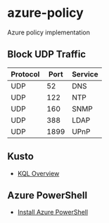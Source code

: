 # azure-policy
Azure policy implementation

## Block UDP Traffic

| Protocol | Port | Service      |
|----------|------|--------------|
| UDP      | 52   | DNS          |
| UDP      | 122  | NTP          |
| UDP      | 160  | SNMP         |
| UDP      | 388  | LDAP         |
| UDP      | 1899 | UPnP         |

## Kusto

* [KQL Overview](https://learn.microsoft.com/en-us/kusto/query/?view=microsoft-fabric)


## Azure PowerShell

* [Install Azure PowerShell](https://learn.microsoft.com/en-us/powershell/azure/install-azps-linux?view=azps-13.0.0)
